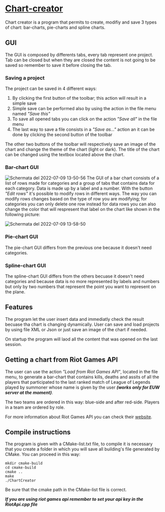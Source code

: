 # [Chart-creator](https://ezan777.github.io/chart-creator/)
Chart creator is a program that permits to create, modifiy and save 3 types of chart: bar-charts, pie-charts and spline charts.
## GUI
The GUI is composed by differents tabs, every tab represent one project. Tab can be closed but when they are closed the content is not going to be saved so remember to save it before closing the tab.
### Saving a project
The project can be saved in 4 different ways:
1. By clicking the first button of the toolbar; this action will result in a simple save
2. Simple save can be performed also by using the action in the file menu named *"Save this"*
3. To save all opened tabs you can click on the action *"Save all"* in the file menu
4. The last way to save a file consists in a *"Save as..."* action an it can be done by clicking the second button of the toolbar

The other two buttons of the toolbar will respectively save an image of the chart and change the theme of the chart (light or dark). The title of the chart can be changed using the textbox located above the chart.
### Bar-chart GUI
![Schermata del 2022-07-09 13-50-56](https://user-images.githubusercontent.com/83554213/178104439-f6b26984-90c1-49c5-a6d7-c856d7edc975.png)
The GUI of a bar chart consists of a list of rows made for categories and a group of tabs that contains data for each category. Data is made up by a label and a number. With the button *"Edit rows"* it's possible to modify rows in different ways. The way you can modify rows changes based on the type of row you are modifying; for categories you can only delete one row instead for data rows you can also change the color that will respresent that label on the chart like shown in the following picture:

![Schermata del 2022-07-09 13-58-50](https://user-images.githubusercontent.com/83554213/178105041-118385d3-d436-47b8-ac80-833fc1c64274.png)
### Pie-chart GUI
The pie-chart GUI differs from the previous one because it doesn't need categories.
### Spline-chart GUI
The spline-chart GUI differs from the others becuase it  doesn't need categories and because data is no more represented by labels and numbers but only by two numbers that represent the point you want to represent on the plane.
## Features
The program let the user insert data and immediatly check the result becuase tha chart is changing dynamically. User can save and load projects by using file XML or Json or just save an image of the chart if needed.

On startup the program will laod all the content that was opened on the last session.
## Getting a chart from Riot Games API
The user can use the action *"Load from Riot Games API"*, located in the file menu, to generate a bar-chart that contains kills, deaths and assits of all the players that participated to the last ranked match of League of Legends played by summoner whose name is given by the user ***(works only for EUW server at the moment)***.

The two teams are ordered in this way: blue-side and after red-side. Players in a team are ordered by role.

For more information about Riot Games API you can check their [website](https://developer.riotgames.com/).
## Compile instructions
The program is given with a CMake-list.txt file, to compile it is necessary that you create a folder in which you will save all building's file generated by CMake. You can proceed in this way:

```
mkdir cmake-build
cd cmake-build
cmake ..
make
./ChartCreator
```
Be sure that the cmake path in the CMake-list file is correct.

***If you are using riot games api remember to set your api key in the RiotApi.cpp file***
